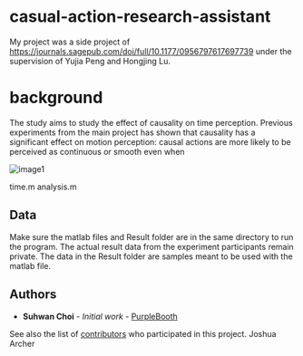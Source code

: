 # casual-action-research-assistant

My project was a side project of https://journals.sagepub.com/doi/full/10.1177/0956797617697739 under the supervision of Yujia Peng and Hongjing Lu. 

# background

The study aims to study the effect of causality on time perception. Previous experiments from the main project has shown that causality has a significant effect on motion perception: causal actions are more likely to be perceived as continuous or smooth even when 

![image1](Picture1.png|250x250)


time.m 
analysis.m 


## Data

Make sure the matlab files and Result folder are in the same directory to run the program.
The actual result data from the experiment participants remain private. The data in the Result folder are samples meant to be used with the matlab file. 


## Authors

* **Suhwan Choi** - *Initial work* - [PurpleBooth](https://github.com/PurpleBooth)

See also the list of [contributors](https://github.com/your/project/contributors) who participated in this project.
Joshua Archer
